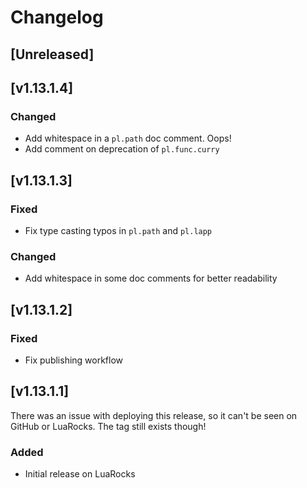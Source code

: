 # Changelog

## [Unreleased]

## [v1.13.1.4]

### Changed

- Add whitespace in a `pl.path` doc comment. Oops!
- Add comment on deprecation of `pl.func.curry`

## [v1.13.1.3]

### Fixed

- Fix type casting typos in `pl.path` and `pl.lapp`

### Changed

- Add whitespace in some doc comments for better readability

## [v1.13.1.2]

### Fixed

- Fix publishing workflow

## [v1.13.1.1]

There was an issue with deploying this release, so it can't be seen on GitHub or LuaRocks. The tag still exists though!

### Added

- Initial release on LuaRocks
